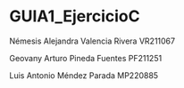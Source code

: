 # GUIA1_EjercicioC

Némesis Alejandra Valencia Rivera VR211067

Geovany Arturo Pineda Fuentes PF211251

Luis Antonio Méndez Parada MP220885
